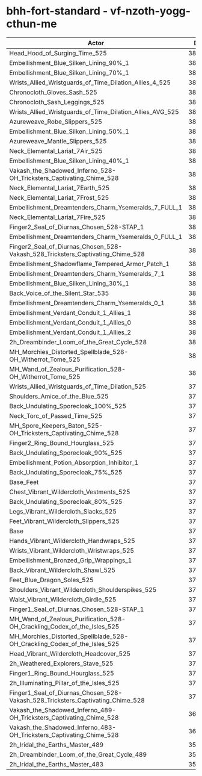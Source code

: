 # bhh-fort-standard - vf-nzoth-yogg-cthun-me
| Actor | DPS | Increase |
|---|:---:|:---:|
|Head_Hood_of_Surging_Time_525|389720|3.00%|
|Embellishment_Blue_Silken_Lining_90%_1|388612|2.70%|
|Embellishment_Blue_Silken_Lining_70%_1|386458|2.13%|
|Wrists_Allied_Wristguards_of_Time_Dilation_Allies_4_525|385951|2.00%|
|Chronocloth_Gloves_Sash_525|385922|1.99%|
|Chronocloth_Sash_Leggings_525|385593|1.90%|
|Wrists_Allied_Wristguards_of_Time_Dilation_Allies_AVG_525|384536|1.63%|
|Azureweave_Robe_Slippers_525|384219|1.54%|
|Embellishment_Blue_Silken_Lining_50%_1|384075|1.50%|
|Azureweave_Mantle_Slippers_525|383999|1.48%|
|Neck_Elemental_Lariat_7Air_525|383038|1.23%|
|Embellishment_Blue_Silken_Lining_40%_1|383023|1.23%|
|Vakash_the_Shadowed_Inferno_528-OH_Tricksters_Captivating_Chime_528|382901|1.19%|
|Neck_Elemental_Lariat_7Earth_525|382801|1.17%|
|Neck_Elemental_Lariat_7Frost_525|382768|1.16%|
|Embellishment_Dreamtenders_Charm_Ysemeralds_7_FULL_1|382559|1.10%|
|Neck_Elemental_Lariat_7Fire_525|382504|1.09%|
|Finger2_Seal_of_Diurnas_Chosen_528-STAP_1|382277|1.03%|
|Embellishment_Dreamtenders_Charm_Ysemeralds_0_FULL_1|382257|1.02%|
|Finger2_Seal_of_Diurnas_Chosen_528-Vakash_528_Tricksters_Captivating_Chime_528|382193|1.01%|
|Embellishment_Shadowflame_Tempered_Armor_Patch_1|382047|0.97%|
|Embellishment_Dreamtenders_Charm_Ysemeralds_7_1|381950|0.94%|
|Embellishment_Blue_Silken_Lining_30%_1|381870|0.92%|
|Back_Voice_of_the_Silent_Star_535|381195|0.74%|
|Embellishment_Dreamtenders_Charm_Ysemeralds_0_1|381186|0.74%|
|Embellishment_Verdant_Conduit_1_Allies_1|380772|0.63%|
|Embellishment_Verdant_Conduit_1_Allies_0|380734|0.62%|
|Embellishment_Verdant_Conduit_1_Allies_2|380634|0.59%|
|2h_Dreambinder_Loom_of_the_Great_Cycle_528|380507|0.56%|
|MH_Morchies_Distorted_Spellblade_528-OH_Witherrot_Tome_525|380348|0.52%|
|MH_Wand_of_Zealous_Purification_528-OH_Witherrot_Tome_525|380314|0.51%|
|Wrists_Allied_Wristguards_of_Time_Dilation_525|379531|0.30%|
|Shoulders_Amice_of_the_Blue_525|379148|0.20%|
|Back_Undulating_Sporecloak_100%_525|379108|0.19%|
|Neck_Torc_of_Passed_Time_525|379024|0.17%|
|MH_Spore_Keepers_Baton_525-OH_Tricksters_Captivating_Chime_528|378812|0.11%|
|Finger2_Ring_Bound_Hourglass_525|378800|0.11%|
|Back_Undulating_Sporecloak_90%_525|378777|0.10%|
|Embellishment_Potion_Absorption_Inhibitor_1|378767|0.10%|
|Back_Undulating_Sporecloak_75%_525|378764|0.10%|
|Base_Feet|378728|0.09%|
|Chest_Vibrant_Wildercloth_Vestments_525|378650|0.07%|
|Back_Undulating_Sporecloak_80%_525|378614|0.06%|
|Legs_Vibrant_Wildercloth_Slacks_525|378507|0.03%|
|Feet_Vibrant_Wildercloth_Slippers_525|378400|0.00%|
|Base|378386|0.00%|
|Hands_Vibrant_Wildercloth_Handwraps_525|378361|-0.01%|
|Wrists_Vibrant_Wildercloth_Wristwraps_525|378293|-0.02%|
|Embellishment_Bronzed_Grip_Wrappings_1|378277|-0.03%|
|Back_Vibrant_Wildercloth_Shawl_525|378268|-0.03%|
|Feet_Blue_Dragon_Soles_525|378182|-0.05%|
|Shoulders_Vibrant_Wildercloth_Shoulderspikes_525|377959|-0.11%|
|Waist_Vibrant_Wildercloth_Girdle_525|377652|-0.19%|
|Finger1_Seal_of_Diurnas_Chosen_528-STAP_1|377365|-0.27%|
|MH_Wand_of_Zealous_Purification_528-OH_Crackling_Codex_of_the_Isles_525|377355|-0.27%|
|MH_Morchies_Distorted_Spellblade_528-OH_Crackling_Codex_of_the_Isles_525|377246|-0.30%|
|Head_Vibrant_Wildercloth_Headcover_525|377141|-0.33%|
|2h_Weathered_Explorers_Stave_525|377090|-0.34%|
|Finger1_Ring_Bound_Hourglass_525|376291|-0.55%|
|2h_Illuminating_Pillar_of_the_Isles_525|375763|-0.69%|
|Finger1_Seal_of_Diurnas_Chosen_528-Vakash_528_Tricksters_Captivating_Chime_528|374984|-0.90%|
|Vakash_the_Shadowed_Inferno_489-OH_Tricksters_Captivating_Chime_528|364985|-3.54%|
|Vakash_the_Shadowed_Inferno_483-OH_Tricksters_Captivating_Chime_528|362667|-4.15%|
|2h_Iridal_the_Earths_Master_489|355305|-6.10%|
|2h_Dreambinder_Loom_of_the_Great_Cycle_489|355004|-6.18%|
|2h_Iridal_the_Earths_Master_483|351692|-7.05%|

